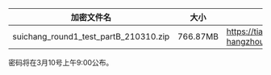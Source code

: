 
|             加密文件名               |大小|                            链接                                 |
|---------------------------------|----|-------------------------------------------------------------------|
|suichang_round1_test_partB_210310.zip|766.87MB| https://tianchi-competition.oss-cn-hangzhou.aliyuncs.com/531860/suichang_round1_test_partB_210310.zip |


密码将在3月10号上午9:00公布。

